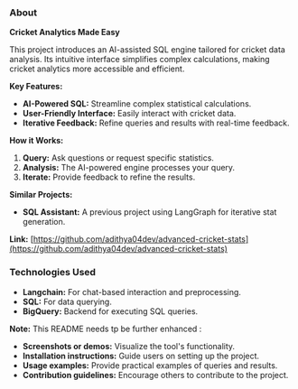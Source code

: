 ### About

**Cricket Analytics Made Easy**

This project introduces an AI-assisted SQL engine tailored for cricket data analysis. Its intuitive interface simplifies complex calculations, making cricket analytics more accessible and efficient.

**Key Features:**

* **AI-Powered SQL:** Streamline complex statistical calculations.
* **User-Friendly Interface:** Easily interact with cricket data.
* **Iterative Feedback:** Refine queries and results with real-time feedback.

**How it Works:**

1. **Query:** Ask questions or request specific statistics.
2. **Analysis:** The AI-powered engine processes your query.
3. **Iterate:** Provide feedback to refine the results.

**Similar Projects:**

* **SQL Assistant:** A previous project using LangGraph for iterative stat generation.

**Link:** [https://github.com/adithya04dev/advanced-cricket-stats](https://github.com/adithya04dev/advanced-cricket-stats)

### Technologies Used

* **Langchain:** For chat-based interaction and preprocessing.
* **SQL:** For data querying.
* **BigQuery:** Backend for executing SQL queries.

**Note:** This README needs tp be further enhanced :

* **Screenshots or demos:** Visualize the tool's functionality.
* **Installation instructions:** Guide users on setting up the project.
* **Usage examples:** Provide practical examples of queries and results.
* **Contribution guidelines:** Encourage others to contribute to the project.

